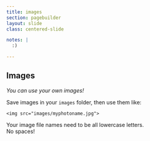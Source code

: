```yaml
---
title: images
section: pagebuilder
layout: slide
class: centered-slide

notes: |
  :)

---
```



## Images

_You can use your own images!_

Save images in your `images` folder, then use them like:

    <img src="images/myphotoname.jpg">

Your image file names need to be all lowercase letters.<br>
No spaces!
